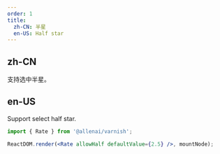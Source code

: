 ```yaml
---
order: 1
title:
  zh-CN: 半星
  en-US: Half star
---
```


## zh-CN

支持选中半星。

## en-US

Support select half star.

```jsx
import { Rate } from '@allenai/varnish';

ReactDOM.render(<Rate allowHalf defaultValue={2.5} />, mountNode);
```
